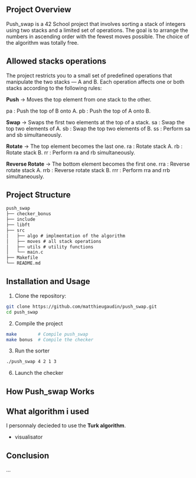 ## Project Overview

Push_swap is a 42 School project that involves sorting a stack of integers using two stacks and a limited set of operations.
The goal is to arrange the numbers in ascending order with the fewest moves possible. The choice of the algorithm was totally free.

## Allowed stacks operations

The project restricts you to a small set of predefined operations that manipulate the two stacks — A and B.
Each operation affects one or both stacks according to the following rules:

**Push**
→ Moves the top element from one stack to the other.

pa : Push the top of B onto A.
pb : Push the top of A onto B.

**Swap**
→ Swaps the first two elements at the top of a stack.
sa : Swap the top two elements of A.
sb : Swap the top two elements of B.
ss : Perform sa and sb simultaneously.

**Rotate**
→ The top element becomes the last one.
ra : Rotate stack A.
rb : Rotate stack B.
rr : Perform ra and rb simultaneously.

**Reverse Rotate**
→ The bottom element becomes the first one.
rra : Reverse rotate stack A.
rrb : Reverse rotate stack B.
rrr : Perform rra and rrb simultaneously.

## Project Structure

```md
push_swap
├── checker_bonus
├── include
├── libft
├── src
│   ├── algo # implmentation of the algorithm
│   ├── moves # all stack operations
│   ├── utils # utility functions
│   └── main.c
├── Makefile
└── README.md 
```


## Installation and Usage

1. Clone the repository:
```bash
git clone https://github.com/matthieugaudin/push_swap.git
cd push_swap
```

2. Compile the project
```bash
make        # Compile push_swap
make bonus  # Compile the checker
```

3. Run the sorter
```bash
./push_swap 4 2 1 3
```

6. Launch the checker



## How Push_swap Works

## What algorithm i used
I personnaly decieded to use the **Turk algorithm**.


+ visualisator


## Conclusion

...
